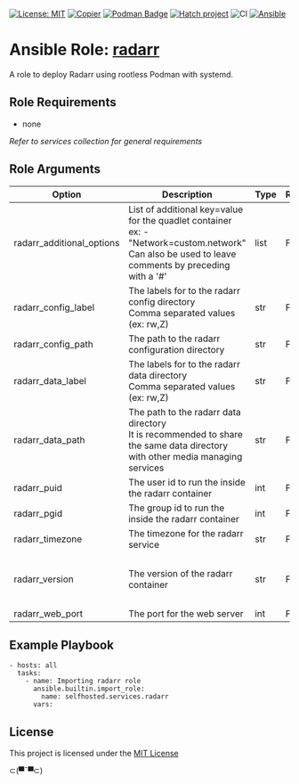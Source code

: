 [![License: MIT](https://img.shields.io/badge/License-MIT-yellow.svg)](LICENSE)
[![Copier](https://img.shields.io/endpoint?url=https://raw.githubusercontent.com/copier-org/copier/master/img/badge/badge-grayscale-inverted-border.json)](https://github.com/copier-org/copier)
[![Podman Badge](https://img.shields.io/badge/Podman-892CA0?logo=podman&logoColor=white)](https://podman.io/)
[![Hatch project](https://img.shields.io/badge/%F0%9F%A5%9A-Hatch-4051b5.svg)](https://github.com/pypa/hatch)
![CI](https://github.com/ansible-selfhosted/selfhosted.services.radarr/actions/workflows/ci.yml/badge.svg)
[![Ansible](https://img.shields.io/badge/Ansible-Molecule-EE0000?style=plastic&logo=ansible&logoColor=white)](https://github.com/ansible/molecule)

<!-- BEGIN_ANSIBLE_DOCS -->

# Ansible Role: [radarr](https://wiki.servarr.com/en/radarr)

A role to deploy Radarr using rootless Podman with systemd.

## Role Requirements

- none

*Refer to services collection for general requirements*

## Role Arguments

|Option|Description|Type|Required|Default|choices|
|---|---|---|---|---|---|
|radarr_additional_options|List of additional key=value for the quadlet container<br>ex: - "Network=custom.network"<br>Can also be used to leave comments by preceding with a '#'|list|False|[]|
|radarr_config_label|The labels for to the radarr config directory<br>Comma separated values (ex: rw,Z)|str|False||
|radarr_config_path|The path to the radarr configuration directory|str|False|~/.config/radarr/|
|radarr_data_label|The labels for to the radarr data directory<br>Comma separated values (ex: rw,Z)|str|False||
|radarr_data_path|The path to the radarr data directory<br>It is recommended to share the same data directory with other media managing services|str|False|~/.local/share/containers/storage/media|
|radarr_puid|The user id to run the inside the radarr container|int|False|1000|
|radarr_pgid|The group id to run the inside the radarr container|int|False|1000|
|radarr_timezone|The timezone for the radarr service|str|False|Etc/UTC|
|radarr_version|The version of the radarr container|str|False|latest|<ul><li>latest</li><li>develop</li><li>nightly</li></ul>
|radarr_web_port|The port for the web server|int|False|7878|


## Example Playbook

```
- hosts: all
  tasks:
    - name: Importing radarr role
      ansible.builtin.import_role:
        name: selfhosted.services.radarr
      vars:
```

## License

This project is licensed under the [MIT License](LICENSE)


⊂(▀¯▀⊂)

<!-- END_ANSIBLE_DOCS -->
